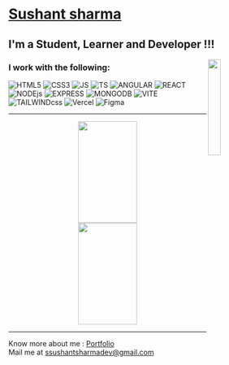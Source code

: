 # [Sushant sharma](https://sushantsharmadev.com)
## I'm a Student, Learner and Developer !!!
<img align="right" width="22%" src="https://www.memesmonkey.com/images/memesmonkey/b2/b2dd360b14b4f7d7680d90b3cd9376ba.jpeg">

<h3 align="left">I work with the following:</h3>
<p>
<img src="https://img.shields.io/badge/html5-%23E34F26.svg?style=for-the-badge&logo=html5&logoColor=white" alt="HTML5">
<img src="https://img.shields.io/badge/css3-%231572B6.svg?style=for-the-badge&logo=css3&logoColor=white" alt="CSS3">
<img src="https://img.shields.io/badge/javascript-%23323330.svg?style=for-the-badge&logo=javascript&logoColor=%23F7DF1E" alt="JS">
<img src="https://img.shields.io/badge/typescript-%23007ACC.svg?style=for-the-badge&logo=typescript&logoColor=white" alt="TS">
<img src="https://img.shields.io/badge/angular-%23DD0031.svg?style=for-the-badge&logo=angular&logoColor=white" alt="ANGULAR">
<img src="https://img.shields.io/badge/react-%2320232a.svg?style=for-the-badge&logo=react&logoColor=%2361DAFB" alt="REACT">
<img src="https://img.shields.io/badge/node.js-6DA55F?style=for-the-badge&logo=node.js&logoColor=white" alt="NODEjs">
<img src="https://img.shields.io/badge/express.js-%23404d59.svg?style=for-the-badge&logo=express&logoColor=%2361DAFB" alt="EXPRESS">
<img src="https://img.shields.io/badge/MongoDB-%234ea94b.svg?style=for-the-badge&logo=mongodb&logoColor=white" alt="MONGODB">
<img src="https://img.shields.io/badge/vite-%23646CFF.svg?style=for-the-badge&logo=vite&logoColor=white" alt="VITE">
<img src="https://img.shields.io/badge/tailwindcss-%2338B2AC.svg?style=for-the-badge&logo=tailwind-css&logoColor=white" alt="TAILWINDcss">
<img src="https://img.shields.io/badge/vercel-%23000000.svg?style=for-the-badge&logo=vercel&logoColor=white" alt="Vercel">
<img src="https://img.shields.io/badge/figma-%23F24E1E.svg?style=for-the-badge&logo=figma&logoColor=white" alt="Figma">
</p>

---

<p align="center">
    <img width="48%" height="200px" src="https://github-readme-stats.vercel.app/api?username=sushantsharma08&show_icons=true&theme=tokyonight&show_icons=true" />
    <img width="48%" height="200px" src="https://github-readme-streak-stats.herokuapp.com/?user=sushantsharma08&theme=tokyonight" />
</p>

---

Know more about me : [Portfolio](https://sushantsharmadev.com)
<br />
Mail me at ssushantsharmadev@gmail.com
